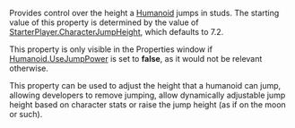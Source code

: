 Provides control over the height a [Humanoid](https://developer.roblox.com/en-us/api-reference/class/Humanoid) jumps in studs. The starting value of this property is determined by the value of [StarterPlayer.CharacterJumpHeight](https://developer.roblox.com/en-us/api-reference/property/StarterPlayer/CharacterJumpHeight), which defaults to 7.2.

This property is only visible in the Properties window if [Humanoid.UseJumpPower](https://developer.roblox.com/en-us/api-reference/property/Humanoid/UseJumpPower) is set to **false**, as it would not be relevant otherwise.

This property can be used to adjust the height that a humanoid can jump, allowing developers to remove jumping, allow dynamically adjustable jump height based on character stats or raise the jump height (as if on the moon or such).